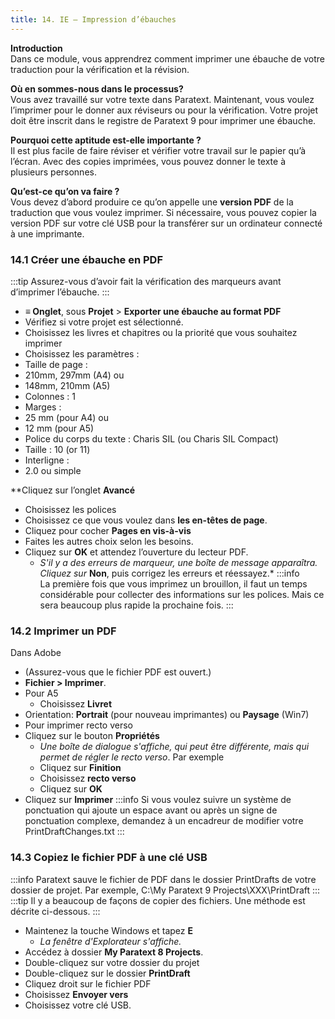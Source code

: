 ```yaml
---
title: 14. IE – Impression d’ébauches
---
```

**Introduction**  
Dans ce module, vous apprendrez comment imprimer une ébauche de votre traduction pour la vérification et la révision.

**Où en sommes-nous dans le processus?**  
Vous avez travaillé sur votre texte dans Paratext. Maintenant, vous voulez l’imprimer pour le donner aux réviseurs ou pour la vérification. Votre projet doit être inscrit dans le registre de Paratext 9 pour imprimer une ébauche.

**Pourquoi cette aptitude est-elle importante ?**  
Il est plus facile de faire réviser et vérifier votre travail sur le papier qu’à l’écran. Avec des copies imprimées, vous pouvez donner le texte à plusieurs personnes.

**Qu’est-ce qu’on va faire ?**  
Vous devez d’abord produire ce qu’on appelle une **version PDF** de la traduction que vous voulez imprimer. Si nécessaire, vous pouvez copier la version PDF sur votre clé USB pour la transférer sur un ordinateur connecté à une imprimante.

### 14.1 Créer une ébauche en PDF
:::tip
Assurez-vous d’avoir fait la vérification des marqueurs avant d’imprimer l’ébauche.
:::
-  **≡ Onglet**, sous **Projet** \> **Exporter une ébauche au format PDF**
-  Vérifiez si votre projet est sélectionné.
-  Choisissez les livres et chapitres ou la priorité que vous souhaitez imprimer
-  Choisissez les paramètres :
-  Taille de page :  
  - 210mm, 297mm (A4) ou  
  - 148mm, 210mm (A5)
-  Colonnes : 1
-  Marges :  
  - 25 mm (pour A4) ou  
  - 12 mm (pour A5)
-  Police du corps du texte : Charis SIL (ou Charis SIL Compact)
-  Taille : 10 (or 11)
-  Interligne :
  - 2.0 ou simple

**Cliquez sur l’onglet **Avancé**
- Choisissez les polices
- Choisissez ce que vous voulez dans **les en-têtes de page**.
- Cliquez pour cocher **Pages en vis-à-vis** 
- Faites les autres choix selon les besoins.
- Cliquez sur **OK** et attendez l’ouverture du lecteur PDF.
  -  *S'il y a des erreurs de marqueur, une boîte de message apparaîtra. Cliquez sur* **Non**, puis corrigez les erreurs et réessayez.*
:::info  
La première fois que vous imprimez un brouillon, il faut un temps considérable pour collecter des informations sur les polices. Mais ce sera beaucoup plus rapide la prochaine fois.
:::
### 14.2 Imprimer un PDF

Dans Adobe

-  (Assurez-vous que le fichier PDF est ouvert.)
-  **Fichier \> Imprimer**.
-  Pour A5 
   -  Choisissez **Livret**
-  Orientation: **Portrait** (pour nouveau imprimantes) ou **Paysage** (Win7)
-  Pour imprimer recto verso
-  Cliquez sur le bouton **Propriétés**
   -  *Une boîte de dialogue s'affiche, qui peut être différente, mais qui permet de régler le recto verso*. Par exemple
     -  Cliquez sur **Finition**
     -  Choisissez **recto verso**
     -  Cliquez sur **OK**
- Cliquez sur **Imprimer**
:::info
Si vous voulez suivre un système de ponctuation qui ajoute un espace avant ou après un signe de ponctuation complexe, demandez à un encadreur de modifier votre PrintDraftChanges.txt
:::
### 14.3 Copiez le fichier PDF à une clé USB
:::info
Paratext sauve le fichier de PDF dans le dossier PrintDrafts de votre dossier de projet. Par exemple, C:\\My Paratext 9 Projects\\XXX\\PrintDraft
:::
:::tip
Il y a beaucoup de façons de copier des fichiers. Une méthode est décrite ci-dessous.
:::
-  Maintenez la touche Windows et tapez **E**  
   -   *La fenêtre d'Explorateur s'affiche.*
-  Accédez à dossier **My Paratext 8 Projects**.
-  Double-cliquez sur votre dossier du projet
-  Double-cliquez sur le dossier **PrintDraft**
-  Cliquez droit sur le fichier PDF
-  Choisissez **Envoyer vers**
-  Choisissez votre clé USB.
